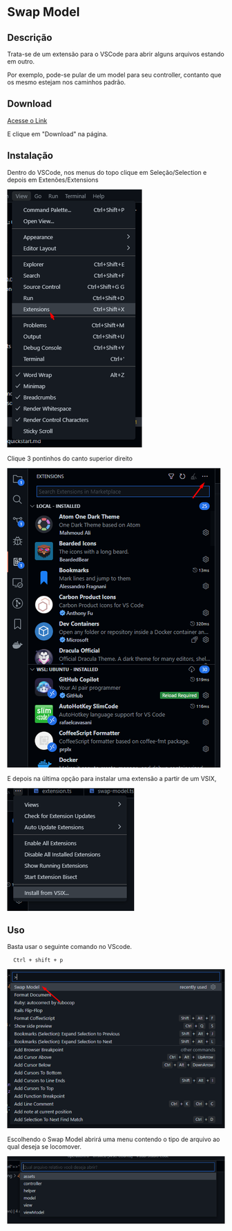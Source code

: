 # Swap Model

## Descrição

Trata-se de um extensão para o VSCode para abrir alguns arquivos estando em outro.

Por exemplo, pode-se pular de um model para seu controller, contanto que os mesmo estejam nos caminhos padrão.

## Download

[Acesse o Link](public/swapmodel-0.0.1.vsix)

E clique em "Download" na página.

## Instalação

Dentro do VSCode, nos menus do topo clique em Seleção/Selection e depois em Extenões/Extensions

![alt text](public/InTuto01.png "Title")

Clique 3 pontinhos do canto superior direito

![alt text](public/InTuto02.png "Title")

E depois na última opção para instalar uma extensão a partir de um VSIX,

![alt text](public/InTuto03.png "Title")

## Uso
Basta usar o seguinte comando no VScode.
```
  Ctrl + shift + p
```

![Menu](public/Menu.png "Title")

Escolhendo o Swap Model abrirá uma menu contendo o tipo de arquivo ao qual deseja se locomover.

![alt text](public/SwapModel.png "Title")
